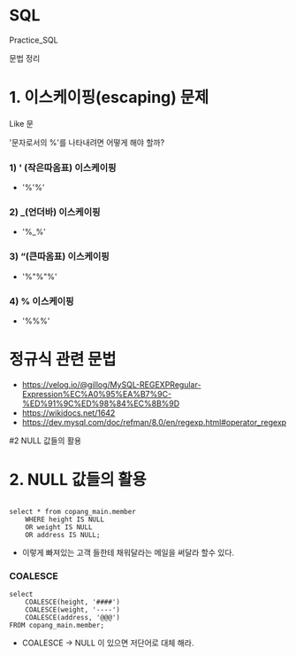 # SQL
Practice_SQL

문법 정리


# 1. 이스케이핑(escaping) 문제
Like 문

'문자로서의 %'를 나타내려면 어떻게 해야 할까?

### 1) ' (작은따옴표) 이스케이핑 
- '%\'%'

### 2) _(언더바) 이스케이핑
- '%\_%'

### 3) “(큰따옴표) 이스케이핑
- '%\"%\"%'

### 4) % 이스케이핑
- '%\%%'


# 정규식 관련 문법
- https://velog.io/@gillog/MySQL-REGEXPRegular-Expression%EC%A0%95%EA%B7%9C-%ED%91%9C%ED%98%84%EC%8B%9D
- https://wikidocs.net/1642
- https://dev.mysql.com/doc/refman/8.0/en/regexp.html#operator_regexp


#2 NULL 값들의 활용

# 2. NULL 값들의 활용

```

select * from copang_main.member
    WHERE height IS NULL
    OR weight IS NULL
    OR address IS NULL;
```


- 이렇게 빠져있는 고객 들한테 채워달라는 메일을 써달라 할수 있다.

### COALESCE

```
select
    COALESCE(height, '####')
    COALESCE(weight, '----')
    COALESCE(address, '@@@')
FROM copang_main.member;
```

- COALESCE -> NULL 이 있으면 저단어로 대체 해라.



